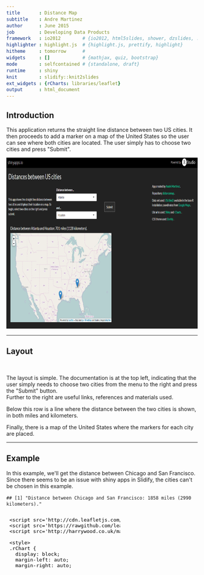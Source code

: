 ```yaml
---
title       : Distance Map
subtitle    : Andre Martinez
author      : June 2015
job         : Developing Data Products
framework   : io2012        # {io2012, html5slides, shower, dzslides, ...}
highlighter : highlight.js  # {highlight.js, prettify, highlight}
hitheme     : tomorrow      # 
widgets     : []            # {mathjax, quiz, bootstrap}
mode        : selfcontained # {standalone, draft}
runtime     : shiny
knit        : slidify::knit2slides
ext_widgets : {rCharts: libraries/leaflet}
output      : html_document
--- 
```


## Introduction


This application returns the straight line distance between two US cities. It then proceeds to add a marker on a map of the United States so the user can see where both cities are located. The user simply has to choose two cities and press "Submit".

<img height='450' src='assets/img/sample-image1.png' />


---
## Layout

<br />  

The layout is simple. The documentation is at the top left, indicating that the user simply needs to choose two cities from the menu to the right and press the "Submit" button.  
Further to the right are useful links, references and materials used.  

Below this row is a line where the distance between the two cities is shown, in both miles and kilometers.  

Finally, there is a map of the United States where the markers for each city are placed.


---
## Example

In this example, we'll get the distance between Chicago and San Francisco.
Since there seems to be an issue with shiny apps in Slidify, the cities can't be chosen in this example.


```
## [1] "Distance between Chicago and San Francisco: 1858 miles (2990 kilometers)."
```

<iframe srcdoc=' &lt;!doctype HTML&gt;
&lt;meta charset = &#039;utf-8&#039;&gt;
&lt;html&gt;
  &lt;head&gt;
    &lt;link rel=&#039;stylesheet&#039; href=&#039;http://cdn.leafletjs.com/leaflet-0.5.1/leaflet.css&#039;&gt;
    
    &lt;script src=&#039;http://cdn.leafletjs.com/leaflet-0.5.1/leaflet.js&#039; type=&#039;text/javascript&#039;&gt;&lt;/script&gt;
    &lt;script src=&#039;https://rawgithub.com/leaflet-extras/leaflet-providers/gh-pages/leaflet-providers.js&#039; type=&#039;text/javascript&#039;&gt;&lt;/script&gt;
    &lt;script src=&#039;http://harrywood.co.uk/maps/examples/leaflet/leaflet-plugins/layer/vector/KML.js&#039; type=&#039;text/javascript&#039;&gt;&lt;/script&gt;
    
    &lt;style&gt;
    .rChart {
      display: block;
      margin-left: auto; 
      margin-right: auto;
      width: 750px;
      height: 400px;
    }  
    &lt;/style&gt;
    
  &lt;/head&gt;
  &lt;body &gt;
    
    &lt;div id = &#039;chartaac37abb3f&#039; class = &#039;rChart leaflet&#039;&gt;&lt;/div&gt;    
    &lt;script&gt;
  var spec = {
 &quot;dom&quot;: &quot;chartaac37abb3f&quot;,
&quot;width&quot;:            750,
&quot;height&quot;:            400,
&quot;urlTemplate&quot;: &quot;http://{s}.tile.osm.org/{z}/{x}/{y}.png&quot;,
&quot;layerOpts&quot;: {
 &quot;attribution&quot;: &quot;Map data&lt;a href=\&quot;http://openstreetmap.org\&quot;&gt;OpenStreetMap&lt;/a&gt;\n         contributors, Imagery&lt;a href=\&quot;http://mapbox.com\&quot;&gt;MapBox&lt;/a&gt;&quot; 
},
&quot;center&quot;: [             37,            -95 ],
&quot;zoom&quot;:              4,
&quot;id&quot;: &quot;chartaac37abb3f&quot; 
}

  var map = L.map(spec.dom, spec.mapOpts)
  
    map.setView(spec.center, spec.zoom);

    if (spec.provider){
      L.tileLayer.provider(spec.provider).addTo(map)    
    } else {
		  L.tileLayer(spec.urlTemplate, spec.layerOpts).addTo(map)
    }
     
    L
  .marker([
   41.8,
 -87.7 
])
  .addTo( map )
  .bindPopup(&quot;Chicago&quot;)
L
  .marker([
 37.779,
-122.42 
])
  .addTo( map )
  .bindPopup(&quot;San Francisco&quot;)
    
    
    
    
    if (spec.circle2){
      for (var c in spec.circle2){
        var circle = L.circle(c.center, c.radius, c.opts)
         .addTo(map);
      }
    }
    
    
    
    
    
   
   
   
&lt;/script&gt;
    
    &lt;script&gt;&lt;/script&gt;    
  &lt;/body&gt;
&lt;/html&gt; ' scrolling='no' frameBorder='0' seamless class='rChart  leaflet  ' id='iframe-chartaac37abb3f'> </iframe>
 <style>iframe.rChart{ width: 100%; height: 400px;}</style>


---
## Future Improvements


These are some of the possible improvements that can be added to an application like this:  
<br />  

* Create a line that connects both cities/markers.  
    * Problem: requires heavy use of JSON.  
    * Possible solution: use other mapping libraries.
    
<br />
  
* Add more cities.  
    * Problem: This app uses two data sets, one with the [distances between cities](http://stat.ethz.ch/R-manual/R-devel/library/datasets/html/eurodist.html) and another with the coordinates for each city.  
    * Possible solution: create one data set with the coordinates for each city and calculate distances as they are needed.  
